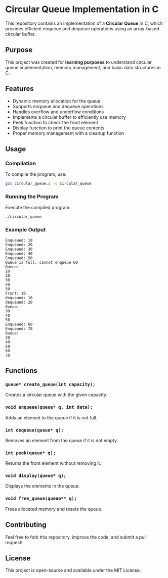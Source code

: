# Circular Queue Implementation in C

This repository contains an implementation of a **Circular Queue** in C, which provides efficient enqueue and dequeue operations using an array-based circular buffer.

## Purpose
This project was created for **learning purposes** to understand circular queue implementation, memory management, and basic data structures in C.

## Features
- Dynamic memory allocation for the queue
- Supports enqueue and dequeue operations
- Handles overflow and underflow conditions
- Implements a circular buffer to efficiently use memory
- Peek function to check the front element
- Display function to print the queue contents
- Proper memory management with a cleanup function

## Usage

### Compilation
To compile the program, use:
```sh
gcc circular_queue.c -o circular_queue
```

### Running the Program
Execute the compiled program:
```sh
./circular_queue
```

### Example Output
```
Enqueued: 10
Enqueued: 20
Enqueued: 30
Enqueued: 40
Enqueued: 50
Queue is full, cannot enqueue 60
Queue:
10
20
30
40
50
Front: 10
dequeued: 10
dequeued: 20
Queue:
30
40
50
Enqueued: 60
Enqueued: 70
Queue:
30
40
50
60
70
```

## Functions
### `queue* create_queue(int capacity);`
Creates a circular queue with the given capacity.

### `void enqueue(queue* q, int data);`
Adds an element to the queue if it is not full.

### `int dequeue(queue* q);`
Removes an element from the queue if it is not empty.

### `int peek(queue* q);`
Returns the front element without removing it.

### `void display(queue* q);`
Displays the elements in the queue.

### `void free_queue(queue** q);`
Frees allocated memory and resets the queue.

## Contributing
Feel free to fork this repository, improve the code, and submit a pull request!

## License
This project is open-source and available under the MIT License.

